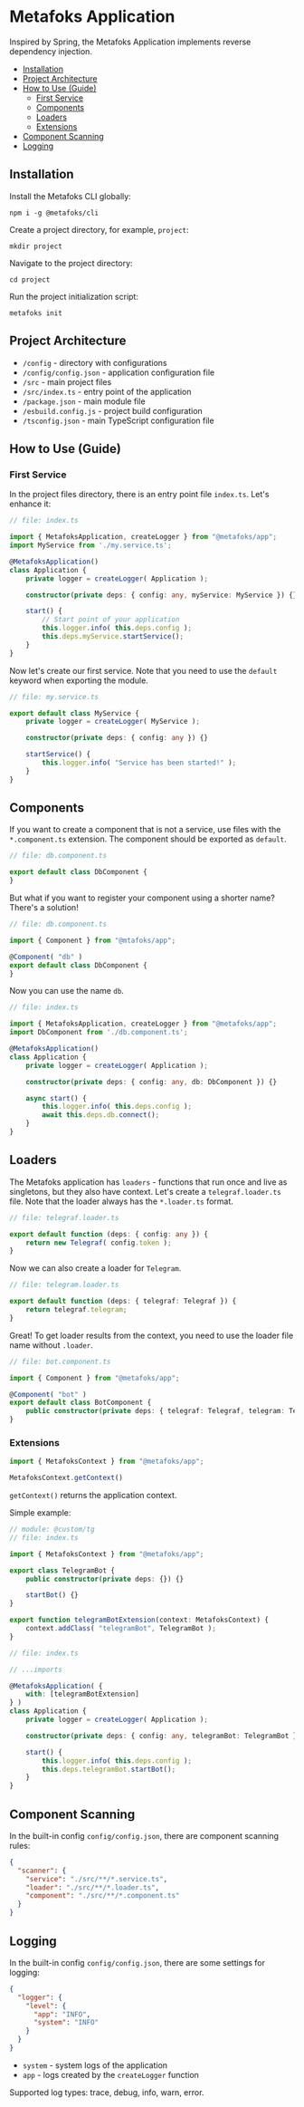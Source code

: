 # Metafoks Application

Inspired by Spring, the Metafoks Application implements reverse dependency injection.

- [Installation](#installation)
- [Project Architecture](#project-architecture)
- [How to Use (Guide)](#how-to-use-guide)
    - [First Service](#first-service)
    - [Components](#components)
    - [Loaders](#loaders)
    - [Extensions](#extensions)
- [Component Scanning](#component-scanning)
- [Logging](#logging)

## Installation

Install the Metafoks CLI globally:

```shell
npm i -g @metafoks/cli
```

Create a project directory, for example, `project`:

```shell
mkdir project
```

Navigate to the project directory:

```shell
cd project
```

Run the project initialization script:

```shell
metafoks init
```

## Project Architecture

- `/config` - directory with configurations
- `/config/config.json` - application configuration file
- `/src` - main project files
- `/src/index.ts` - entry point of the application
- `/package.json` - main module file
- `/esbuild.config.js` - project build configuration
- `/tsconfig.json` - main TypeScript configuration file

## How to Use (Guide)

### First Service

In the project files directory, there is an entry point file `index.ts`. Let's enhance it:

```typescript
// file: index.ts

import { MetafoksApplication, createLogger } from "@metafoks/app";
import MyService from './my.service.ts';

@MetafoksApplication()
class Application {
    private logger = createLogger( Application );

    constructor(private deps: { config: any, myService: MyService }) {}

    start() {
        // Start point of your application
        this.logger.info( this.deps.config );
        this.deps.myService.startService();
    }
}
```

Now let's create our first service. Note that you need to use the `default` keyword when exporting the module.

```typescript
// file: my.service.ts

export default class MyService {
    private logger = createLogger( MyService );

    constructor(private deps: { config: any }) {}

    startService() {
        this.logger.info( "Service has been started!" );
    }
}
```

## Components

If you want to create a component that is not a service, use files with the `*.component.ts` extension. The component
should be exported as `default`.

```typescript
// file: db.component.ts

export default class DbComponent {
}
```

But what if you want to register your component using a shorter name? There's a solution!

```typescript
// file: db.component.ts

import { Component } from "@mtafoks/app";

@Component( "db" )
export default class DbComponent {
}
```

Now you can use the name `db`.

```typescript
// file: index.ts

import { MetafoksApplication, createLogger } from "@metafoks/app";
import DbComponent from './db.component.ts';

@MetafoksApplication()
class Application {
    private logger = createLogger( Application );

    constructor(private deps: { config: any, db: DbComponent }) {}

    async start() {
        this.logger.info( this.deps.config );
        await this.deps.db.connect();
    }
}
```

## Loaders

The Metafoks application has `loaders` - functions that run once and live as singletons, but they also have context.
Let's create a `telegraf.loader.ts` file. Note that the loader always has the `*.loader.ts` format.

```typescript
// file: telegraf.loader.ts

export default function (deps: { config: any }) {
    return new Telegraf( config.token );
}
```

Now we can also create a loader for `Telegram`.

```typescript
// file: telegram.loader.ts

export default function (deps: { telegraf: Telegraf }) {
    return telegraf.telegram;
}
```

Great! To get loader results from the context, you need to use the loader file name without `.loader`.

```typescript
// file: bot.component.ts

import { Component } from "@metafoks/app";

@Component( "bot" )
export default class BotComponent {
    public constructor(private deps: { telegraf: Telegraf, telegram: Telegram, config: any }) {}
}
```

### Extensions

```typescript
import { MetafoksContext } from "@metafoks/app";

MetafoksContext.getContext()
```

`getContext()` returns the application context.

Simple example:

```typescript
// module: @custom/tg
// file: index.ts

import { MetafoksContext } from "@metafoks/app";

export class TelegramBot {
    public constructor(private deps: {}) {}

    startBot() {}
}

export function telegramBotExtension(context: MetafoksContext) {
    context.addClass( "telegramBot", TelegramBot );
}
```

```typescript
// file: index.ts

// ...imports

@MetafoksApplication( {
    with: [telegramBotExtension]
} )
class Application {
    private logger = createLogger( Application );

    constructor(private deps: { config: any, telegramBot: TelegramBot }) {}

    start() {
        this.logger.info( this.deps.config );
        this.deps.telegramBot.startBot();
    }
}
```

## Component Scanning

In the built-in config `config/config.json`, there are component scanning rules:

```json
{
  "scanner": {
    "service": "./src/**/*.service.ts",
    "loader": "./src/**/*.loader.ts",
    "component": "./src/**/*.component.ts"
  }
}
```

## Logging

In the built-in config `config/config.json`, there are some settings for logging:

```json
{
  "logger": {
    "level": {
      "app": "INFO",
      "system": "INFO"
    }
  }
}
```

- `system` - system logs of the application
- `app` - logs created by the `createLogger` function

Supported log types: trace, debug, info, warn, error.